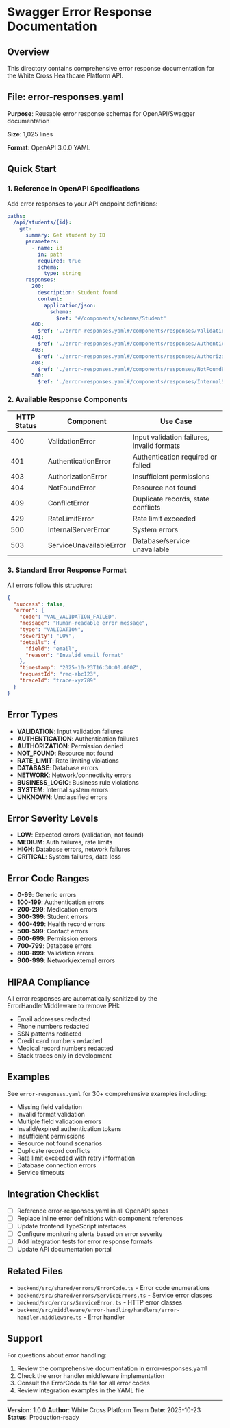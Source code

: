 # Swagger Error Response Documentation

## Overview
This directory contains comprehensive error response documentation for the White Cross Healthcare Platform API.

## File: error-responses.yaml

**Purpose**: Reusable error response schemas for OpenAPI/Swagger documentation

**Size**: 1,025 lines

**Format**: OpenAPI 3.0.0 YAML

## Quick Start

### 1. Reference in OpenAPI Specifications

Add error responses to your API endpoint definitions:

```yaml
paths:
  /api/students/{id}:
    get:
      summary: Get student by ID
      parameters:
        - name: id
          in: path
          required: true
          schema:
            type: string
      responses:
        200:
          description: Student found
          content:
            application/json:
              schema:
                $ref: '#/components/schemas/Student'
        400:
          $ref: './error-responses.yaml#/components/responses/ValidationError'
        401:
          $ref: './error-responses.yaml#/components/responses/AuthenticationError'
        403:
          $ref: './error-responses.yaml#/components/responses/AuthorizationError'
        404:
          $ref: './error-responses.yaml#/components/responses/NotFoundError'
        500:
          $ref: './error-responses.yaml#/components/responses/InternalServerError'
```

### 2. Available Response Components

| HTTP Status | Component | Use Case |
|-------------|-----------|----------|
| 400 | ValidationError | Input validation failures, invalid formats |
| 401 | AuthenticationError | Authentication required or failed |
| 403 | AuthorizationError | Insufficient permissions |
| 404 | NotFoundError | Resource not found |
| 409 | ConflictError | Duplicate records, state conflicts |
| 429 | RateLimitError | Rate limit exceeded |
| 500 | InternalServerError | System errors |
| 503 | ServiceUnavailableError | Database/service unavailable |

### 3. Standard Error Response Format

All errors follow this structure:

```json
{
  "success": false,
  "error": {
    "code": "VAL_VALIDATION_FAILED",
    "message": "Human-readable error message",
    "type": "VALIDATION",
    "severity": "LOW",
    "details": {
      "field": "email",
      "reason": "Invalid email format"
    },
    "timestamp": "2025-10-23T16:30:00.000Z",
    "requestId": "req-abc123",
    "traceId": "trace-xyz789"
  }
}
```

## Error Types

- **VALIDATION**: Input validation failures
- **AUTHENTICATION**: Authentication failures
- **AUTHORIZATION**: Permission denied
- **NOT_FOUND**: Resource not found
- **RATE_LIMIT**: Rate limiting violations
- **DATABASE**: Database errors
- **NETWORK**: Network/connectivity errors
- **BUSINESS_LOGIC**: Business rule violations
- **SYSTEM**: Internal system errors
- **UNKNOWN**: Unclassified errors

## Error Severity Levels

- **LOW**: Expected errors (validation, not found)
- **MEDIUM**: Auth failures, rate limits
- **HIGH**: Database errors, network failures
- **CRITICAL**: System failures, data loss

## Error Code Ranges

- **0-99**: Generic errors
- **100-199**: Authentication errors
- **200-299**: Medication errors
- **300-399**: Student errors
- **400-499**: Health record errors
- **500-599**: Contact errors
- **600-699**: Permission errors
- **700-799**: Database errors
- **800-899**: Validation errors
- **900-999**: Network/external errors

## HIPAA Compliance

All error responses are automatically sanitized by the ErrorHandlerMiddleware to remove PHI:
- Email addresses redacted
- Phone numbers redacted
- SSN patterns redacted
- Credit card numbers redacted
- Medical record numbers redacted
- Stack traces only in development

## Examples

See `error-responses.yaml` for 30+ comprehensive examples including:
- Missing field validation
- Invalid format validation
- Multiple field validation errors
- Invalid/expired authentication tokens
- Insufficient permissions
- Resource not found scenarios
- Duplicate record conflicts
- Rate limit exceeded with retry information
- Database connection errors
- Service timeouts

## Integration Checklist

- [ ] Reference error-responses.yaml in all OpenAPI specs
- [ ] Replace inline error definitions with component references
- [ ] Update frontend TypeScript interfaces
- [ ] Configure monitoring alerts based on error severity
- [ ] Add integration tests for error response formats
- [ ] Update API documentation portal

## Related Files

- `backend/src/shared/errors/ErrorCode.ts` - Error code enumerations
- `backend/src/shared/errors/ServiceErrors.ts` - Service error classes
- `backend/src/errors/ServiceError.ts` - HTTP error classes
- `backend/src/middleware/error-handling/handlers/error-handler.middleware.ts` - Error handler

## Support

For questions about error handling:
1. Review the comprehensive documentation in error-responses.yaml
2. Check the error handler middleware implementation
3. Consult the ErrorCode.ts file for all error codes
4. Review integration examples in the YAML file

---

**Version**: 1.0.0
**Author**: White Cross Platform Team
**Date**: 2025-10-23
**Status**: Production-ready
